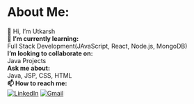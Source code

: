 # About Me: 
👋 Hi, I’m Utkarsh <br> 🌱 **I’m currently learning:** <br>Full Stack Development(JAvaScript, React, Node.js, MongoDB) <br> **I’m looking to collaborate on:** <br>Java Projects<br>
**Ask me about:** <br>
Java, JSP, CSS, HTML<br>
**📫 How to reach me:** <br>
[![LinkedIn](https://img.shields.io/badge/LinkedIn-0077B5?style=for-the-badge&logo=linkedin&logoColor=white)](https://www.linkedin.com/in/utkarshbhardwah7)
[![Gmail](https://img.shields.io/badge/Gmail-D14836?style=for-the-badge&logo=gmail&logoColor=white)](utkarsh7423@gmail.com)

<!---
UtkarshBhardwaj1/UtkarshBhardwaj1 is a ✨ special ✨ repository because its `README.md` (this file) appears on your GitHub profile.
You can click the Preview link to take a look at your changes.
--->
